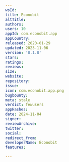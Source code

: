 ```yaml
---
wsId: 
title: Econobit
altTitle: 
authors: 
users: 10
appId: com.econobit.app
appCountry: 
released: 2020-01-29
updated: 2023-11-06
version: '0.1.8'
stars: 
ratings: 
reviews: 
size: 
website: 
repository: 
issue: 
icon: com.econobit.app.png
bugbounty: 
meta: stale
verdict: fewusers
appHashes: 
date: 2024-11-04
signer: 
reviewArchive: 
twitter: 
social: 
redirect_from: 
developerName: Econobit
features: 

---
```


